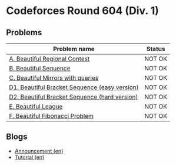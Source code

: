 # Codeforces Round 604 (Div. 1)

## Problems

|Problem name|Status|
|------------|---------|
| [A. Beautiful Regional Contest](problems/A._Beautiful_Regional_Contest.md)|NOT OK|
| [B. Beautiful Sequence](problems/B._Beautiful_Sequence.md)|NOT OK|
| [C. Beautiful Mirrors with queries](problems/C._Beautiful_Mirrors_with_queries.md)|NOT OK|
| [D1. Beautiful Bracket Sequence (easy version)](problems/D1._Beautiful_Bracket_Sequence_(easy_version).md)|NOT OK|
| [D2. Beautiful Bracket Sequence (hard version)](problems/D2._Beautiful_Bracket_Sequence_(hard_version).md)|NOT OK|
| [E. Beautiful League](problems/E._Beautiful_League.md)|NOT OK|
| [F. Beautiful Fibonacci Problem](problems/F._Beautiful_Fibonacci_Problem.md)|NOT OK|
## Blogs

- [Announcement (en)](blogs/Announcement_(en).md)
- [Tutorial (en)](blogs/Tutorial_(en).md)

